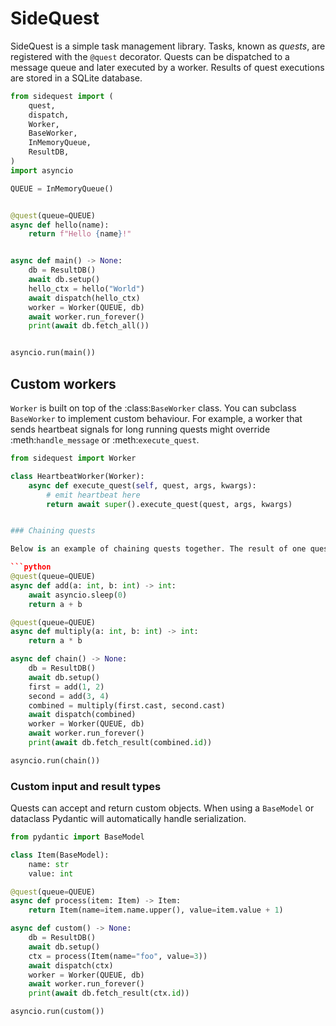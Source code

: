 # SideQuest

SideQuest is a simple task management library. Tasks, known as *quests*, are
registered with the `@quest` decorator. Quests can be dispatched to a message
queue and later executed by a worker. Results of quest executions are stored in
a SQLite database.

```python
from sidequest import (
    quest,
    dispatch,
    Worker,
    BaseWorker,
    InMemoryQueue,
    ResultDB,
)
import asyncio

QUEUE = InMemoryQueue()


@quest(queue=QUEUE)
async def hello(name):
    return f"Hello {name}!"


async def main() -> None:
    db = ResultDB()
    await db.setup()
    hello_ctx = hello("World")
    await dispatch(hello_ctx)
    worker = Worker(QUEUE, db)
    await worker.run_forever()
    print(await db.fetch_all())


asyncio.run(main())
```

## Custom workers

`Worker` is built on top of the :class:`BaseWorker` class. You can subclass
`BaseWorker` to implement custom behaviour. For example, a worker that sends
heartbeat signals for long running quests might override :meth:`handle_message`
or :meth:`execute_quest`.

```python
from sidequest import Worker

class HeartbeatWorker(Worker):
    async def execute_quest(self, quest, args, kwargs):
        # emit heartbeat here
        return await super().execute_quest(quest, args, kwargs)


### Chaining quests

Below is an example of chaining quests together. The result of one quest can be used as the input to another by referencing the context's `cast` property.

```python
@quest(queue=QUEUE)
async def add(a: int, b: int) -> int:
    await asyncio.sleep(0)
    return a + b

@quest(queue=QUEUE)
async def multiply(a: int, b: int) -> int:
    return a * b

async def chain() -> None:
    db = ResultDB()
    await db.setup()
    first = add(1, 2)
    second = add(3, 4)
    combined = multiply(first.cast, second.cast)
    await dispatch(combined)
    worker = Worker(QUEUE, db)
    await worker.run_forever()
    print(await db.fetch_result(combined.id))

asyncio.run(chain())
```

### Custom input and result types

Quests can accept and return custom objects. When using a `BaseModel` or dataclass Pydantic will automatically handle serialization.

```python
from pydantic import BaseModel

class Item(BaseModel):
    name: str
    value: int

@quest(queue=QUEUE)
async def process(item: Item) -> Item:
    return Item(name=item.name.upper(), value=item.value + 1)

async def custom() -> None:
    db = ResultDB()
    await db.setup()
    ctx = process(Item(name="foo", value=3))
    await dispatch(ctx)
    worker = Worker(QUEUE, db)
    await worker.run_forever()
    print(await db.fetch_result(ctx.id))

asyncio.run(custom())
```
